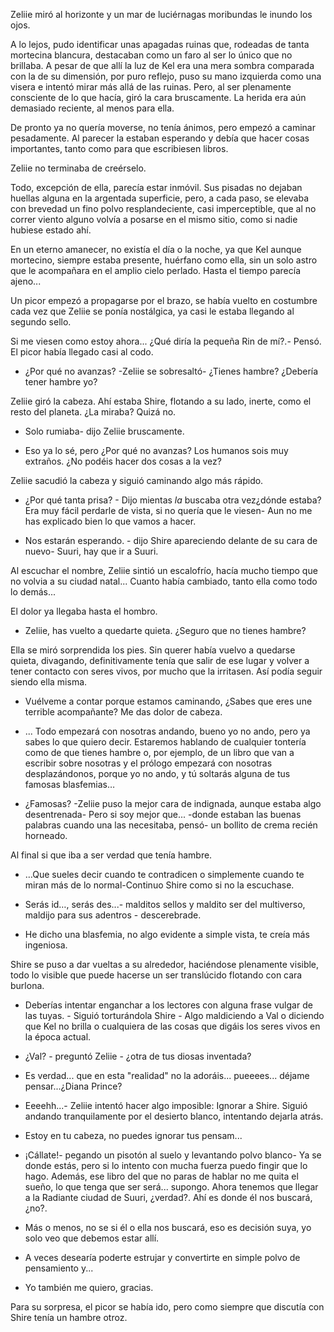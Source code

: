 Zeliie miró al horizonte y un mar de luciérnagas moribundas le inundo los ojos.

A lo lejos, pudo identificar unas apagadas ruinas que, rodeadas de tanta mortecina blancura, destacaban como un faro al ser lo único que no brillaba. A pesar de que allí la luz de Kel era una mera sombra comparada con la de su dimensión, por puro reflejo, puso su mano izquierda como una visera e intentó mirar más allá de las ruinas. Pero, al ser plenamente consciente de lo que hacía, giró la cara bruscamente. La herida era aún demasiado reciente, al menos para ella.

De pronto ya no quería moverse, no tenía ánimos, pero empezó a caminar pesadamente. Al parecer la estaban esperando y debía que hacer cosas importantes, tanto como para que escribiesen libros.

Zeliie no terminaba de creérselo.

Todo, excepción de ella, parecía estar inmóvil. Sus pisadas no dejaban huellas alguna en la argentada superficie, pero, a cada paso, se elevaba con brevedad un fino polvo resplandeciente, casi imperceptible, que al no correr viento alguno volvía a posarse en el mismo sitio, como si nadie hubiese estado ahí. 

En un eterno amanecer, no existía el día o la noche, ya que Kel aunque mortecino, siempre estaba presente, huérfano como ella, sin un solo astro que le acompañara en el amplio cielo perlado. Hasta el tiempo parecía ajeno...

Un picor empezó a propagarse por el brazo, se había vuelto en costumbre cada vez que Zeliie se ponía nostálgica, ya casi le estaba llegando al segundo sello.

Si me viesen como estoy ahora... ¿Qué diría la pequeña Rin de mí?.- Pensó. El picor había llegado casi al codo.

- ¿Por qué no avanzas? -Zeliie se sobresaltó- ¿Tienes hambre? ¿Debería tener hambre yo?

Zeliie giró la cabeza. Ahí estaba Shire, flotando a su lado, inerte, como el resto del planeta. ¿La miraba? Quizá no.

- Solo rumiaba- dijo Zeliie bruscamente.

- Eso ya lo sé, pero ¿Por qué no avanzas? Los humanos sois muy extraños. ¿No podéis hacer dos cosas a la vez?

Zeliie sacudió la cabeza y siguió caminando algo más rápido.

- ¿Por qué tanta prisa? - Dijo mientas *la* buscaba otra vez¿dónde estaba? Era muy fácil perdarle de vista, si no quería que le viesen- Aun no me has explicado bien lo que vamos a hacer.

- Nos estarán esperando. - dijo Shire apareciendo delante de su cara de nuevo- Suuri, hay que ir a Suuri.

Al escuchar el nombre, Zeliie sintió un escalofrío, hacía mucho tiempo que no volvia a su ciudad natal... Cuanto había cambiado, tanto ella como todo lo demás...

El dolor ya llegaba hasta el hombro.

- Zeliie, has vuelto a quedarte quieta. ¿Seguro que no tienes hambre?

Ella se miró sorprendida los pies. Sin querer había vuelvo a quedarse quieta, divagando, definitivamente tenía que salir de ese lugar y volver a tener contacto con seres vivos, por mucho que la irritasen. Así podía seguir siendo ella misma.

- Vuélveme a contar porque estamos caminando, ¿Sabes que eres une terrible acompañante? Me das dolor de cabeza.

- ... Todo empezará con nosotras andando, bueno yo no ando, pero ya sabes lo que quiero decir. Estaremos hablando de cualquier tontería como de que tienes hambre o, por ejemplo, de un libro que van a escribir sobre nosotras y el prólogo empezará con nosotras desplazándonos, porque yo no ando, y tú soltarás alguna de tus famosas blasfemias…

- ¿Famosas? -Zeliie puso la mejor cara de indignada, aunque estaba algo desentrenada- Pero si soy mejor que... -donde estaban las buenas palabras cuando una las necesitaba, pensó- un bollito de crema recién horneado.

Al final si que iba a ser verdad que tenía hambre.

- …Que sueles decir cuando te contradicen o simplemente cuando te miran más de lo normal-Continuo Shire como si no la escuchase.

- Serás id…, serás des...- malditos sellos y maldito ser del multiverso, maldijo para sus adentros - descerebrade.

- He dicho una blasfemia, no algo evidente a simple vista, te creía más ingeniosa.

Shire se puso a dar vueltas a su alrededor, haciéndose plenamente visible, todo lo visible que puede hacerse un ser translúcido flotando con cara burlona.

- Deberías intentar enganchar a los lectores con alguna frase vulgar de las tuyas. - Siguió torturándola Shire - Algo maldiciendo a Val o diciendo que Kel no brilla o cualquiera de las cosas que digáis los seres vivos en la época actual.

- ¿Val? - preguntó Zeliie - ¿otra de tus diosas inventada?

- Es verdad... que en esta "realidad" no la adoráis... pueeees... déjame pensar...¿Diana Prince?

- Eeeehh...- Zeliie intentó hacer algo imposible: Ignorar a Shire. Siguió andando tranquilamente por el desierto blanco, intentando dejarla atrás.

- Estoy en tu cabeza, no puedes ignorar tus pensam...

- ¡Cállate!- pegando un pisotón al suelo y levantando polvo blanco- Ya se donde estás, pero si lo intento con mucha fuerza puedo fingir que lo hago. Además, ese libro del que no paras de hablar no me quita el sueño, lo que tenga que ser será... supongo. Ahora tenemos que llegar a la Radiante ciudad de Suuri, ¿verdad?. Ahí es donde él nos buscará, ¿no?.

- Más o menos, no se si él o ella nos buscará, eso es decisión suya, yo solo veo que debemos estar allí.

- A veces desearía poderte estrujar y convertirte en simple polvo de pensamiento y...

- Yo también me quiero, gracias.

Para su sorpresa, el picor se había ido, pero como siempre que discutía con Shire tenía un hambre otroz.
